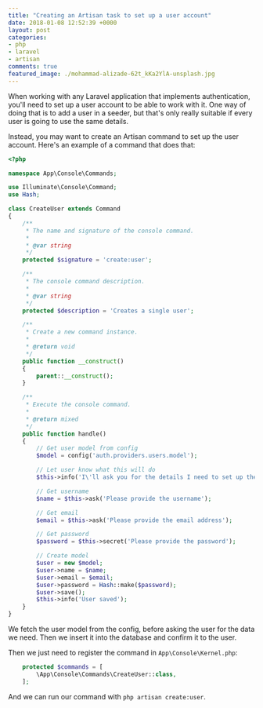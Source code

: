 ```yaml
---
title: "Creating an Artisan task to set up a user account"
date: 2018-01-08 12:52:39 +0000
layout: post
categories:
- php
- laravel
- artisan
comments: true
featured_image: ./mohammad-alizade-62t_kKa2YlA-unsplash.jpg
---
```


When working with any Laravel application that implements authentication, you'll need to set up a user account to be able to work with it. One way of doing that is to add a user in a seeder, but that's only really suitable if every user is going to use the same details.

Instead, you may want to create an Artisan command to set up the user account. Here's an example of a command that does that:

```php
<?php

namespace App\Console\Commands;

use Illuminate\Console\Command;
use Hash;

class CreateUser extends Command
{
    /**
     * The name and signature of the console command.
     *
     * @var string
     */
    protected $signature = 'create:user';

    /**
     * The console command description.
     *
     * @var string
     */
    protected $description = 'Creates a single user';

    /**
     * Create a new command instance.
     *
     * @return void
     */
    public function __construct()
    {
        parent::__construct();
    }

    /**
     * Execute the console command.
     *
     * @return mixed
     */
    public function handle()
    {
        // Get user model from config
        $model = config('auth.providers.users.model');

        // Let user know what this will do
        $this->info('I\'ll ask you for the details I need to set up the user');

        // Get username
        $name = $this->ask('Please provide the username');

        // Get email
        $email = $this->ask('Please provide the email address');

        // Get password
        $password = $this->secret('Please provide the password');

        // Create model
        $user = new $model;
        $user->name = $name;
        $user->email = $email;
        $user->password = Hash::make($password);
        $user->save();
        $this->info('User saved');
    }
}
```

We fetch the user model from the config, before asking the user for the data we need. Then we insert it into the database and confirm it to the user.

Then we just need to register the command in `App\Console\Kernel.php`:

```php
    protected $commands = [
        \App\Console\Commands\CreateUser::class,
    ];
```

And we can run our command with `php artisan create:user`.

